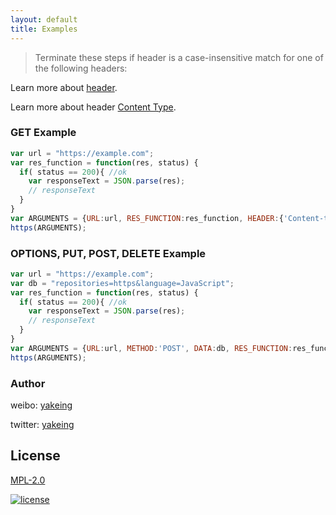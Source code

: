 ```yaml
---
layout: default
title: Examples
---
```


> Terminate these steps if header is a case-insensitive match for one of the following headers:

Learn more about [header](/pages/Header.html).

Learn more about header [Content Type](/pages/ContentType.html).

### GET Example

```javascript
var url = "https://example.com";
var res_function = function(res, status) {
  if( status == 200){ //ok
  	var responseText = JSON.parse(res);
  	// responseText
  }
}
var ARGUMENTS = {URL:url, RES_FUNCTION:res_function, HEADER:{'Content-type':'application/json;charset=UTF-8'}};
https(ARGUMENTS);
```

### OPTIONS, PUT, POST, DELETE Example

```javascript
var url = "https://example.com";
var db = "repositories=https&language=JavaScript";
var res_function = function(res, status) {
  if( status == 200){ //ok
  	var responseText = JSON.parse(res);
  	// responseText
  }
}
var ARGUMENTS = {URL:url, METHOD:'POST', DATA:db, RES_FUNCTION:res_function};
https(ARGUMENTS);
```

### Author

weibo: [yakeing](https://weibo.com/yakeing)

twitter: [yakeing](https://twitter.com/yakeing)

## License

[MPL-2.0](https://github.com/yakeing/https.js/blob/main/LICENSE)

[![license](https://4.vercel.app/static/license/555/MPL-2.0/FE7D37?icon=github)](https://github.com/yakeing/https.js/blob/main/LICENSE)
